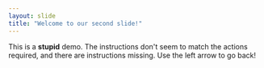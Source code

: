 ```yaml
---
layout: slide
title: "Welcome to our second slide!"
---
```

This is a **stupid** demo. The instructions don't seem to match the actions required, and there are instructions missing. 
Use the left arrow to go back!
